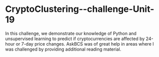 # CryptoClustering--challenge-Unit-19
In this challenge, we demonstrate our knowledge of Python and unsupervised learning to predict if cryptocurrencies are affected by 24-hour or 7-day price changes. AskBCS was of great help in areas where I was challenged by providing additional reading material.
